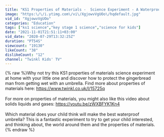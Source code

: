 ```yaml
---
title: "KS1 Properties of Materials -  Science Experiment - A Waterproof Umbrella"
image: "https:\/\/i.ytimg.com\/vi\/XgjowvVgUOo\/hqdefault.jpg"
vid_id: "XgjowvVgUOo"
categories: "Education"
tags: ["ks1 science","key stage 1 science","science for kids"]
date: "2021-11-01T21:51:11+03:00"
vid_date: "2020-07-29T13:32:25Z"
duration: "PT54S"
viewcount: "19130"
likeCount: "38"
dislikeCount: "12"
channel: "Twinkl Kids' TV"
---
```

{% raw %}Why not try this KS1 properties of materials science experiment at home with your little one and discover how to protect the gingerbread man from getting wet with an umbrella. Find more about properties of materials here: <a rel="nofollow" target="blank" href="https://www.twinkl.co.uk/l/15725q">https://www.twinkl.co.uk/l/15725q</a><br /><br />For more on properties of materials, you might also like this video about solids liquids and gases: <a rel="nofollow" target="blank" href="https://youtu.be/zWXBFYK1Kn4">https://youtu.be/zWXBFYK1Kn4</a><br /><br />Which material does your child think will make the best waterproof umbrella? This is a fantastic experiment to try to get your child interested, and thinking about, the world around them and the properties of materials.{% endraw %}
